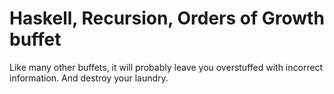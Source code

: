 # Haskell, Recursion, Orders of Growth buffet

Like many other buffets, it will probably leave you overstuffed with incorrect
information. And destroy your laundry.

